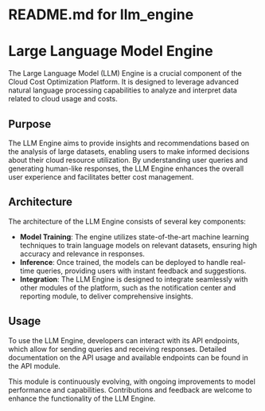 # README.md for llm_engine

# Large Language Model Engine

The Large Language Model (LLM) Engine is a crucial component of the Cloud Cost Optimization Platform. It is designed to leverage advanced natural language processing capabilities to analyze and interpret data related to cloud usage and costs.

## Purpose

The LLM Engine aims to provide insights and recommendations based on the analysis of large datasets, enabling users to make informed decisions about their cloud resource utilization. By understanding user queries and generating human-like responses, the LLM Engine enhances the overall user experience and facilitates better cost management.

## Architecture

The architecture of the LLM Engine consists of several key components:

- **Model Training**: The engine utilizes state-of-the-art machine learning techniques to train language models on relevant datasets, ensuring high accuracy and relevance in responses.
- **Inference**: Once trained, the models can be deployed to handle real-time queries, providing users with instant feedback and suggestions.
- **Integration**: The LLM Engine is designed to integrate seamlessly with other modules of the platform, such as the notification center and reporting module, to deliver comprehensive insights.

## Usage

To use the LLM Engine, developers can interact with its API endpoints, which allow for sending queries and receiving responses. Detailed documentation on the API usage and available endpoints can be found in the API module.

This module is continuously evolving, with ongoing improvements to model performance and capabilities. Contributions and feedback are welcome to enhance the functionality of the LLM Engine.